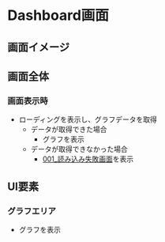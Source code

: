 # Dashboard画面

## 画面イメージ



## 画面全体

### 画面表示時
- ローディングを表示し、グラフデータを取得
    - データが取得できた場合
        - グラフを表示
    - データが取得できなかった場合
        - [001_読み込み失敗画面](../Common/001_読み込み失敗画面.md)を表示

## UI要素

### グラフエリア
- グラフを表示
